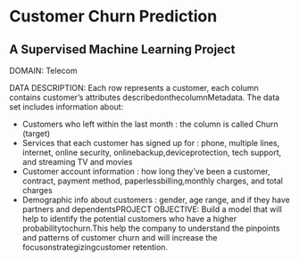 # Customer Churn Prediction 
## A Supervised Machine Learning Project

DOMAIN: Telecom

DATA DESCRIPTION: 
Each row represents a customer, each column contains customer’s attributes describedonthecolumnMetadata. 
The data set includes information about:
- Customers who left within the last month : the column is called Churn (target)
- Services that each customer has signed up for : phone, multiple lines, internet, online security, onlinebackup,deviceprotection, tech support, and streaming TV and movies
- Customer account information : how long they’ve been a customer, contract, payment method, paperlessbilling,monthly charges, and total charges
- Demographic info about customers : gender, age range, and if they have partners and dependentsPROJECT OBJECTIVE: Build a model that will help to identify the potential customers who have a higher probabilitytochurn.This help the company to understand the pinpoints and patterns of customer churn and will increase the focusonstrategizingcustomer retention.
